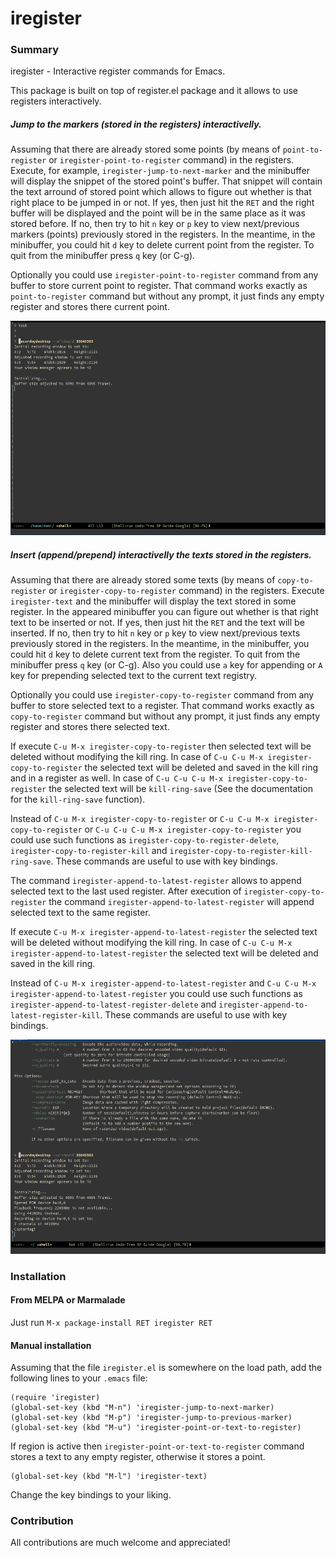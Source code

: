 # iregister

### Summary

iregister - Interactive register commands for Emacs.

This package is built on top of register.el package and it allows to use registers
interactively.

##### Jump to the markers (stored in the registers) interactivelly.

Assuming that there are already stored some points (by means of `point-to-register`
or `iregister-point-to-register` command) in the registers. Execute, for example,
`iregister-jump-to-next-marker` and the minibuffer will display the snippet of the
stored point's buffer. That snippet will contain the text arround of stored point
which allows to figure out whether is that right place to be jumped in or not. If
yes, then just hit the `RET` and the right buffer will be displayed and the point
will be in the same place as it was stored before. If no, then try to hit `n` key or
`p` key to view next/previous markers (points) previously stored in the registers. In
the meantime, in the minibuffer, you could hit `d` key to delete current point from
the register. To quit from the minibuffer press `q` key (or C-g).

Optionally you could use `iregister-point-to-register` command from any buffer to
store current point to register. That command works exactly as `point-to-register`
command but without any prompt, it just finds any empty register and stores there
current point.

![Jump to the markers interactivelly](https://raw.githubusercontent.com/atykhonov/temp/master/interactive-marker-registers.gif "Jump to the markers interactivelly")


##### Insert (append/prepend) interactivelly the texts stored in the registers.

Assuming that there are already stored some texts (by means of `copy-to-register` or
`iregister-copy-to-register` command) in the registers. Execute `iregister-text` and
the minibuffer will display the text stored in some register. In the appeared
minibuffer you can figure out whether is that right text to be inserted or not. If
yes, then just hit the `RET` and the text will be inserted. If no, then try to hit
`n` key or `p` key to view next/previous texts previously stored in the registers. In
the meantime, in the minibuffer, you could hit `d` key to delete current text from
the register. To quit from the minibuffer press `q` key (or C-g). Also you could use
`a` key for appending or `A` key for prepending selected text to the current text
registry.

Optionally you could use `iregister-copy-to-register` command from any buffer to
store selected text to a register. That command works exactly as `copy-to-register`
command but without any prompt, it just finds any empty register and stores there
selected text.

If execute `C-u M-x iregister-copy-to-register` then selected text will be deleted
without modifying the kill ring. In case of `C-u C-u M-x iregister-copy-to-register`
the selected text will be deleted and saved in the kill ring and in a register as
well. In case of `C-u C-u C-u M-x iregister-copy-to-register` the selected text will
be `kill-ring-save` (See the documentation for the `kill-ring-save` function).

Instead of `C-u M-x iregister-copy-to-register` or `C-u C-u M-x
iregister-copy-to-register` or `C-u C-u C-u M-x iregister-copy-to-register` you could
use such functions as `iregister-copy-to-register-delete`,
`iregister-copy-to-register-kill` and
`iregister-copy-to-register-kill-ring-save`. These commands are useful to use with
key bindings.

The command `iregister-append-to-latest-register` allows to append selected text to
the last used register. After execution of `iregister-copy-to-register` the command
`iregister-append-to-latest-register` will append selected text to the same register.

If execute `C-u M-x iregister-append-to-latest-register` the selected text will be
deleted without modifying the kill ring. In case of `C-u C-u M-x
iregister-append-to-latest-register` the selected text will be deleted and saved in
the kill ring.

Instead of `C-u M-x iregister-append-to-latest-register` and `C-u C-u M-x
iregister-append-to-latest-register` you could use such functions as
`iregister-append-to-latest-register-delete` and
`iregister-append-to-latest-register-kill`. These commands are useful to use with key
bindings.

![Jump to the texts interactivelly](https://raw.githubusercontent.com/atykhonov/temp/master/interactive-text-registers.gif "Jump to the texts interactivelly")


### Installation

#### From MELPA or Marmalade

Just run `M-x package-install RET iregister RET`

#### Manual installation

Assuming that the file `iregister.el` is somewhere on the load path, add the
following lines to your `.emacs` file:

```
(require 'iregister)
(global-set-key (kbd "M-n") 'iregister-jump-to-next-marker)
(global-set-key (kbd "M-p") 'iregister-jump-to-previous-marker)
(global-set-key (kbd "M-u") 'iregister-point-or-text-to-register)
```

If region is active then `iregister-point-or-text-to-register` command stores a
text to any empty register, otherwise it stores a point.

```
(global-set-key (kbd "M-l") 'iregister-text)
```

Change the key bindings to your liking.

### Contribution

All contributions are much welcome and appreciated!

